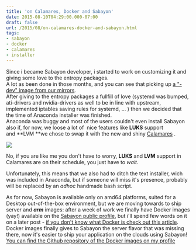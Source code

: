 ```yaml
---
title: 'on Calamares, Docker and Sabayon'
date: 2015-08-10T04:29:00.000-07:00
draft: false
url: /2015/08/on-calamares-docker-and-sabayon.html
tags: 
- sabayon
- docker
- calamares
- installer
---
```


Since i became Sabayon developer, i started to work on customizing it and giving some love to the entropy packages.  
A lot as been done in those months, and you can see that picking up [a "-dev" image from our mirrors](http://na.mirror.garr.it/mirrors/sabayonlinux/iso/daily/).  
After giving to the entropy packages a fullfill of love (systemd was bumped, ati-drivers and nvidia-drivers as well to be in line with upstream, implemented iptables saving rules for systemd, ... ) then we decided that the time of Anaconda installer was finished.  
Anaconda was buggy and most of the users couldn't even install Sabayon also if, for now, we loose a lot of  nice features like **LUKS** support and **LVM **we chose to swap it with the new and shiny [Calamares](http://calamares.io/) .  
  

[![](http://2.bp.blogspot.com/-60fwITk4MNI/VciKWh9bpNI/AAAAAAAALNc/qJrU0t2cHRo/s320/sabayonandcalamares.png)](http://calamares.io/)

  
  
  
  
No, if you are like me you don't have to worry, **LUKS** and **LVM** support in Calamares are on their schedule, you just have to _wait_.  
  
Unfortunately, this means that we also had to ditch the text installer, wich was included in Anaconda, but if someone will miss it's presence, probably will be replaced by an _adhoc_ handmade bash script.  
  
As for now, Sabayon is available only on amd64 platforms, suited for a Desktop out-of-the-box environment, but we are moving towards to ship server and **_arm_** images: after a week of work we finally have Docker images (yay!) available on the [Sabayon public profile](https://hub.docker.com/r/sabayon/), but i'll spend few words on it on a later post - [if you don't know what Docker is check out this article](https://www.docker.com/whatisdocker).  
Docker images finally gives to Sabayon the server flavor that was missing there, now it's easier to ship your application on the clouds using Sabayon! [You can find the Github repository of the Docker images on my profile](https://github.com/mudler/docker-sabayon-base)